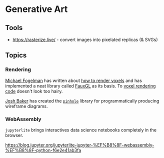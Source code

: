 # Generative Art

## Tools

- https://rasterize.live/ - convert images into pixelated replicas (& SVGs)

## Topics

### Rendering

[Michael Fogelman] has written about [how to render voxels] and has implemented a neat library called [FauxGL] as its basis. To [voxel rendering code] doesn't look too hairy.

[Josh Baker] has created the [`pinhole`] library for programmatically producing wireframe diagrams.

[Josh Baker]: https://twitter.com/tidwall
[`pinhole`]: https://github.com/tidwall/pinhole

[Michael Fogelman]: https://twitter.com/FogleBird
[FauxGL]: https://github.com/fogleman/fauxgl/
[voxel rendering code]: https://github.com/fogleman/fauxgl/blob/master/voxel.go
[how to render voxels]: https://medium.com/@fogleman/voxel-rendering-techniques-fa8d869457ca

### WebAssembly

`jupyterlite` brings interactives data science notebooks completely in the browser.

https://blog.jupyter.org/jupyterlite-jupyter-%EF%B8%8F-webassembly-%EF%B8%8F-python-f6e2e41ab3fa

